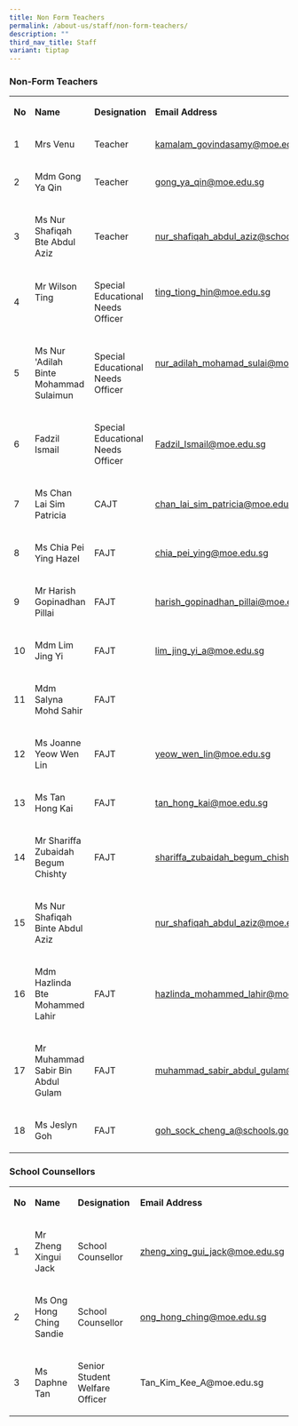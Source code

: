 ```yaml
---
title: Non Form Teachers
permalink: /about-us/staff/non-form-teachers/
description: ""
third_nav_title: Staff
variant: tiptap
---
```

<h3><strong>Non-Form Teachers</strong></h3>
<table style="minWidth: 100px">
<colgroup>
<col>
<col>
<col>
<col>
</colgroup>
<tbody>
<tr>
<td rowspan="1" colspan="1">
<p><strong>No</strong>
</p>
</td>
<td rowspan="1" colspan="1">
<p><strong>Name</strong>
</p>
</td>
<td rowspan="1" colspan="1">
<p><strong>Designation</strong>
</p>
</td>
<td rowspan="1" colspan="1">
<p><strong>Email Address</strong>
</p>
</td>
</tr>
<tr>
<td rowspan="1" colspan="1">
<p>1</p>
</td>
<td rowspan="1" colspan="1">
<p>Mrs Venu</p>
</td>
<td rowspan="1" colspan="1">
<p>Teacher</p>
</td>
<td rowspan="1" colspan="1">
<p><a href="mailto:kamalam_govindasamy@moe.edu.sg" rel="noopener noreferrer nofollow" target="_blank">kamalam_govindasamy@moe.edu.sg</a>
</p>
</td>
</tr>
<tr>
<td rowspan="1" colspan="1">
<p>2</p>
</td>
<td rowspan="1" colspan="1">
<p>Mdm Gong Ya Qin</p>
</td>
<td rowspan="1" colspan="1">
<p>Teacher</p>
</td>
<td rowspan="1" colspan="1">
<p><a href="mailto:gong_ya_qin@moe.edu.sg" rel="noopener noreferrer nofollow" target="_blank"><u>gong_ya_qin@moe.edu.sg</u></a>
</p>
</td>
</tr>
<tr>
<td rowspan="1" colspan="1">
<p>3</p>
</td>
<td rowspan="1" colspan="1">
<p>Ms Nur Shafiqah Bte Abdul Aziz</p>
</td>
<td rowspan="1" colspan="1">
<p>Teacher</p>
</td>
<td rowspan="1" colspan="1">
<p><a href="mailto:nur_shafiqah_abdul_aziz@schools.gov.sg" rel="noopener noreferrer nofollow" target="_blank">nur_shafiqah_abdul_aziz@schools.gov.sg</a>
</p>
</td>
</tr>
<tr>
<td rowspan="1" colspan="1">
<p>4</p>
</td>
<td rowspan="1" colspan="1">
<p>Mr Wilson Ting</p>
<p><strong>&nbsp;</strong>
</p>
</td>
<td rowspan="1" colspan="1">
<p>Special Educational Needs Officer</p>
</td>
<td rowspan="1" colspan="1">
<p><a href="mailto:ting_tiong_hin@moe.edu.sg" rel="noopener noreferrer nofollow" target="_blank">ting_tiong_hin@moe.edu.sg</a>
</p>
<p><strong>&nbsp;</strong>
</p>
</td>
</tr>
<tr>
<td rowspan="1" colspan="1">
<p>5</p>
</td>
<td rowspan="1" colspan="1">
<p>Ms Nur 'Adilah Binte Mohammad Sulaimun</p>
</td>
<td rowspan="1" colspan="1">
<p>Special Educational Needs Officer</p>
</td>
<td rowspan="1" colspan="1">
<p><a href="mailto:nur_adilah_mohamad_sulai@moe.edu.sg" rel="noopener noreferrer nofollow" target="_blank">nur_adilah_mohamad_sulai@moe.edu.sg</a>
</p>
<p><strong>&nbsp;</strong>
</p>
</td>
</tr>
<tr>
<td rowspan="1" colspan="1">
<p>6</p>
</td>
<td rowspan="1" colspan="1">
<p>Fadzil Ismail</p>
</td>
<td rowspan="1" colspan="1">
<p>Special Educational Needs Officer</p>
</td>
<td rowspan="1" colspan="1">
<p><a href="Fadzil_Ismail@moe.edu.sg" rel="noopener noreferrer nofollow" target="_blank">Fadzil_Ismail@moe.edu.sg</a>
</p>
</td>
</tr>
<tr>
<td rowspan="1" colspan="1">
<p>7</p>
</td>
<td rowspan="1" colspan="1">
<p>Ms Chan Lai Sim Patricia</p>
</td>
<td rowspan="1" colspan="1">
<p>CAJT</p>
</td>
<td rowspan="1" colspan="1">
<p><a href="mailto:chan_lai_sim_patricia@moe.edu.sg" rel="noopener noreferrer nofollow" target="_blank">chan_lai_sim_patricia@moe.edu.sg</a>
</p>
</td>
</tr>
<tr>
<td rowspan="1" colspan="1">
<p>8</p>
</td>
<td rowspan="1" colspan="1">
<p>Ms Chia Pei Ying Hazel</p>
</td>
<td rowspan="1" colspan="1">
<p>FAJT</p>
</td>
<td rowspan="1" colspan="1">
<p><a href="mailto:chia_pei_ying_hazel@moe.edu.sg" rel="noopener noreferrer nofollow" target="_blank">chia_pei_ying@moe.edu.sg</a>
</p>
</td>
</tr>
<tr>
<td rowspan="1" colspan="1">
<p>9</p>
</td>
<td rowspan="1" colspan="1">
<p>Mr Harish Gopinadhan Pillai</p>
</td>
<td rowspan="1" colspan="1">
<p>FAJT</p>
</td>
<td rowspan="1" colspan="1">
<p><a href="mailto:harish_gopinadhan_pillai@moe.edu.sg" rel="noopener noreferrer nofollow" target="_blank">harish_gopinadhan_pillai@moe.edu.sg</a>
</p>
</td>
</tr>
<tr>
<td rowspan="1" colspan="1">
<p>10</p>
</td>
<td rowspan="1" colspan="1">
<p>Mdm Lim Jing Yi</p>
</td>
<td rowspan="1" colspan="1">
<p>FAJT</p>
</td>
<td rowspan="1" colspan="1">
<p><a href="mailto:rose_ng_jia_ling@moe.edu.sg" rel="noopener noreferrer nofollow" target="_blank">lim_jing_yi_a@moe.edu.sg</a>
</p>
</td>
</tr>
<tr>
<td rowspan="1" colspan="1">
<p>11</p>
</td>
<td rowspan="1" colspan="1">
<p>Mdm Salyna Mohd Sahir</p>
</td>
<td rowspan="1" colspan="1">
<p>FAJT</p>
</td>
<td rowspan="1" colspan="1">
<p></p>
</td>
</tr>
<tr>
<td rowspan="1" colspan="1">
<p>12</p>
</td>
<td rowspan="1" colspan="1">
<p>Ms Joanne Yeow Wen Lin</p>
</td>
<td rowspan="1" colspan="1">
<p>FAJT</p>
</td>
<td rowspan="1" colspan="1">
<p><a href="mailto:lim_hoei_kee@moe.edu.sg" rel="noopener noreferrer nofollow" target="_blank">yeow_wen_lin@moe.edu.sg</a>&nbsp;</p>
</td>
</tr>
<tr>
<td rowspan="1" colspan="1">
<p>13</p>
</td>
<td rowspan="1" colspan="1">
<p>Ms Tan Hong Kai</p>
</td>
<td rowspan="1" colspan="1">
<p>FAJT</p>
</td>
<td rowspan="1" colspan="1">
<p><a href="mailto:diyanah_zahirah_amiral@moe.gov.sg" rel="noopener noreferrer nofollow" target="_blank">tan_hong_kai@moe.edu.sg</a>
</p>
</td>
</tr>
<tr>
<td rowspan="1" colspan="1">
<p>14</p>
</td>
<td rowspan="1" colspan="1">
<p>Mr Shariffa Zubaidah Begum Chishty&nbsp;</p>
</td>
<td rowspan="1" colspan="1">
<p>FAJT</p>
</td>
<td rowspan="1" colspan="1">
<p><a href="mailto:shariffa_zubaidah_begum_chishty@moe.edu.sg" rel="noopener noreferrer nofollow" target="_blank">shariffa_zubaidah_begum_chishty@moe.edu.sg</a>
</p>
</td>
</tr>
<tr>
<td rowspan="1" colspan="1">
<p>15</p>
</td>
<td rowspan="1" colspan="1">
<p>Ms Nur Shafiqah Binte Abdul Aziz</p>
</td>
<td rowspan="1" colspan="1">
<p>&nbsp;</p>
</td>
<td rowspan="1" colspan="1">
<p><a href="mailto:huang_suhui@moe.edu.sg" rel="noopener noreferrer nofollow" target="_blank">nur_shafiqah_abdul_aziz@moe.edu.sg</a>
</p>
</td>
</tr>
<tr>
<td rowspan="1" colspan="1">
<p>16</p>
</td>
<td rowspan="1" colspan="1">
<p>Mdm Hazlinda Bte Mohammed Lahir</p>
</td>
<td rowspan="1" colspan="1">
<p>FAJT</p>
</td>
<td rowspan="1" colspan="1">
<p><a href="mailto:rose_ng_jia_ling@moe.edu.sg" rel="noopener noreferrer nofollow" target="_blank">hazlinda_mohammed_lahir@moe.edu.sg</a>
</p>
</td>
</tr>
<tr>
<td rowspan="1" colspan="1">
<p>17</p>
</td>
<td rowspan="1" colspan="1">
<p>Mr Muhammad Sabir Bin Abdul Gulam</p>
</td>
<td rowspan="1" colspan="1">
<p>FAJT</p>
</td>
<td rowspan="1" colspan="1">
<p><a href="mailto:muhammad_sabir_abdul_gulam@moe.edu.sg" rel="noopener noreferrer nofollow" target="_blank">muhammad_sabir_abdul_gulam@moe.edu.sg</a>
</p>
</td>
</tr>
<tr>
<td rowspan="1" colspan="1">
<p>18</p>
</td>
<td rowspan="1" colspan="1">
<p>Ms Jeslyn Goh</p>
</td>
<td rowspan="1" colspan="1">
<p>FAJT</p>
</td>
<td rowspan="1" colspan="1">
<p><a href="mailto:goh_sock_cheng_a@schools.gov.sg" rel="noopener noreferrer nofollow" target="_blank">goh_sock_cheng_a@schools.gov.sg</a>
</p>
</td>
</tr>
</tbody>
</table>
<h3>School Counsellors</h3>
<table style="minWidth: 100px">
<colgroup>
<col>
<col>
<col>
<col>
</colgroup>
<tbody>
<tr>
<td rowspan="1" colspan="1">
<p><strong>No</strong>
</p>
</td>
<td rowspan="1" colspan="1">
<p><strong>Name</strong>
</p>
</td>
<td rowspan="1" colspan="1">
<p><strong>Designation</strong>
</p>
</td>
<td rowspan="1" colspan="1">
<p><strong>Email Address</strong>
</p>
</td>
</tr>
<tr>
<td rowspan="1" colspan="1">
<p>1</p>
</td>
<td rowspan="1" colspan="1">
<p>Mr Zheng Xingui Jack</p>
</td>
<td rowspan="1" colspan="1">
<p>School Counsellor</p>
</td>
<td rowspan="1" colspan="1">
<p><a href="mailto:lou_eye_nee@moe.edu.sg" rel="noopener noreferrer nofollow" target="_blank">zheng_xing_gui_jack@moe.edu.sg</a>
</p>
</td>
</tr>
<tr>
<td rowspan="1" colspan="1">
<p>2</p>
</td>
<td rowspan="1" colspan="1">
<p>Ms Ong Hong Ching Sandie</p>
</td>
<td rowspan="1" colspan="1">
<p>School Counsellor</p>
</td>
<td rowspan="1" colspan="1">
<p><a href="mailto:lou_eye_nee@moe.edu.sg" rel="noopener noreferrer nofollow" target="_blank">ong_hong_ching@moe.edu.sg</a>
</p>
</td>
</tr>
<tr>
<td rowspan="1" colspan="1">
<p>3</p>
</td>
<td rowspan="1" colspan="1">
<p>Ms Daphne Tan</p>
</td>
<td rowspan="1" colspan="1">
<p>Senior Student Welfare Officer</p>
</td>
<td rowspan="1" colspan="1">
<p><a rel="noopener noreferrer nofollow" target="_blank">Tan_Kim_Kee_A@moe.edu.sg</a>
</p>
</td>
</tr>
</tbody>
</table>
<p></p>